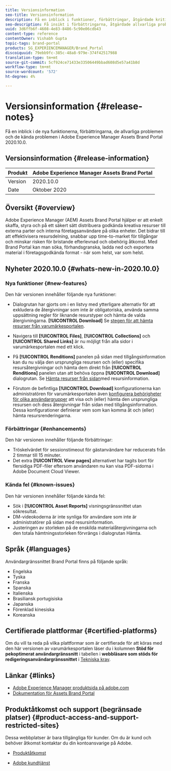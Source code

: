 ```yaml
---
title: Versionsinformation
seo-title: Versionsinformation
description: Få en inblick i funktioner, förbättringar, åtgärdade kritiska problem och kända fel i Adobe Experience Manager Assets Brand Portal 2020.10.0.
seo-description: Få insikt i förbättringarna, åtgärdade allvarliga problem och kända fel i Adobe Experience Manager Assets Brand Portal 2020.10.0.
uuid: 3d6ffb6f-4608-4e83-8486-5c90e06cdb43
content-type: reference
contentOwner: Vishabh Gupta
topic-tags: brand-portal
products: SG_EXPERIENCEMANAGER/Brand_Portal
discoiquuid: 79ebb9fc-385c-48a8-979e-374f42517988
translation-type: tm+mt
source-git-commit: 5cf924ce71433e33506449bbad608d5e57a41b8d
workflow-type: tm+mt
source-wordcount: '572'
ht-degree: 4%

---
```



# Versionsinformation {#release-notes}

Få en inblick i de nya funktionerna, förbättringarna, de allvarliga problemen och de kända problemen i Adobe Experience Manager Assets Brand Portal 2020.10.0.

## Versionsinformation {#release-information}

| Produkt | Adobe Experience Manager Assets Brand Portal |
|---|---|
| Version | 2020.10.0 |
| Date | Oktober 2020 |

## Översikt {#overview}

Adobe Experience Manager (AEM) Assets Brand Portal hjälper er att enkelt skaffa, styra och på ett säkert sätt distribuera godkända kreativa resurser till externa parter och interna företagsanvändare på olika enheter. Det bidrar till att effektivisera resursdelning, snabbar upp time-to-market för tillgångar och minskar risken för bristande efterlevnad och obehörig åtkomst. Med Brand Portal kan man söka, förhandsgranska, ladda ned och exportera material i företagsgodkända format - när som helst, var som helst.

## Nyheter 2020.10.0 {#whats-new-in-2020.10.0}

### Nya funktioner {#new-features}

Den här versionen innehåller följande nya funktioner:

* Dialogrutan har gjorts om i en listvy med ytterligare alternativ för att exkludera de återgivningar som inte är obligatoriska, använda samma uppsättning regler för liknande resurstyper och hämta de valda återgivningarna. **[!UICONTROL Download]** Se [stegen för att hämta resurser från varumärkesportalen](https://docs.adobe.com/content/help/en/experience-manager-brand-portal/using/download/brand-portal-download-assets.html#download-assets).

<!--
* The new **[!UICONTROL Download]** dialog now appears with all the renditions of the selected assets or folders containing assets in a list view, wherein the Brand Portal users can apply same set of renditions for similar asset types and download the selected asset renditions. 
-->

* Navigera till **[!UICONTROL Files]**, **[!UICONTROL Collections]** och **[!UICONTROL Shared Links]** är nu möjligt från alla sidor i varumärkesportalen med ett klick.

* På **[!UICONTROL Renditions]** panelen på sidan med tillgångsinformation kan du nu välja den ursprungliga resursen och (eller) specifika resursåtergivningar och hämta dem direkt från **[!UICONTROL Renditions]** panelen utan att behöva öppna **[!UICONTROL Download]** dialogrutan. Se [Hämta resurser från sidan](https://docs.adobe.com/content/help/en/experience-manager-brand-portal/using/download/brand-portal-download-assets.html#download-assets-from-asset-details-page)med resursinformation.

<!--
Brand Portal users can exclude specific renditions which are not required and directly download the original asset and its renditions from the **[!UICONTROL Renditions]** panel on the asset details page. 
-->

* Förutom de befintliga **[!UICONTROL Download]** konfigurationerna kan administratören för varumärkesportalen även [konfigurera behörigheter för olika användargrupper](https://docs.adobe.com/content/help/en/experience-manager-brand-portal/using/download/brand-portal-download-assets.html#configure-download-permissions) att visa och (eller) hämta den ursprungliga resursen och dess återgivningar från sidan med tillgångsinformation. Dessa konfigurationer definierar vem som kan komma åt och (eller) hämta resursrenderingarna.

### Förbättringar {#enhancements}

Den här versionen innehåller följande förbättringar:

* Tröskelvärdet för sessionstimeout för gästanvändare har reducerats från 2 timmar till 15 minuter.
* Det extra **[!UICONTROL View pages]** alternativet har tagits bort för flersidiga PDF-filer eftersom användaren nu kan visa PDF-sidorna i Adobe Document Cloud Viewer.


<!--
### Critical Issues Fixed {#critical-issues-fixed}

This release includes fixes to the following critical issue:

* The users are not able to view the PDF pages if the PDF contains sub assets.
-->

### Kända fel {#known-issues}

Den här versionen innehåller följande kända fel:

* Sök i **[!UICONTROL Asset Reports]** visningsgränssnittet utan sökresultat.
* DM-videokoderna är inte synliga för användare som inte är administratörer på sidan med resursinformation.
* Justeringen av storleken på de enskilda materialåtergivningarna och den totala hämtningsstorleken förvrängs i dialogrutan Hämta.



<!--
* Download Settings configuration to configure asset download from Brand Portal. Fast download, custom renditions, and system renditions are the available configurations. 
-->

<!--
* Document Viewer has been introduced to enhance the PDF viewing experience. New options are available for viewing the PDF files in Brand Portal.

* Advances in the asset download process which improves the Brand Portal user experience while [downloading assets from Brand Portal](brand-portal-download-assets.md). Brand Portal administrators can configure **[!UICONTROL Fast Download]**, **[!UICONTROL Custom Renditions]**, and **[!UICONTROL System Renditions]** from the **[!UICONTROL Download]** settings. 

For details, see [what's new in Brand Portal 6.4.7](whats-new.md). 

### Critical Issues Fixed {#critical-issues-fixed-647}

This release includes fixes to the following critical issues:

* The viewer users are not permitted to share link for collections but the option to share is visible to them on the product interface.

* The **[!UICONTROL Download]** button on the options bar does not list all the licensed assets of the selected folder.

* The search takes longer to show the results for certain keywords.

* The **[!UICONTROL Agree]** and **[!UICONTROL Disagree]** check boxes does not appear on bulk selection of licensed and unlicensed assets during download.

* Filter-based search shows processing on the product interface with no search result. 

* The assets do not download from share link if the shared folder contains numerous and large assets.


### Known Issues {#known-issues-647}

This release includes the following known issues:

* If multiple assets are selected, license text does not appear on clicking Terms and Conditions on the license agreement page during download using share link.   

-->

## Språk {#languages}

Användargränssnittet Brand Portal finns på följande språk:

* Engelska
* Tyska
* Franska
* Spanska
* Italienska
* Brasiliansk portugisiska
* Japanska
* Förenklad kinesiska
* Koreanska

## Certifierade plattformar {#certified-platforms}

Om du vill ta reda på vilka plattformar som är certifierade för att köras med den här versionen av varumärkesportalen läser du i kolumnen **Stöd för pekoptimerat användargränssnitt** i tabellen i **webbläsare som stöds för redigeringsanvändargränssnittet** i [Tekniska krav](https://helpx.adobe.com/experience-manager/6-4/sites/deploying/using/technical-requirements.html).

## Länkar {#links}

* [Adobe Experience Manager produktsida på adobe.com](http://www.adobe.com/in/marketing-cloud/experience-manager.html)
* [Dokumentation för Assets Brand Portal](https://helpx.adobe.com/se/experience-manager/brand-portal/user-guide.html)

## Produktåtkomst och support (begränsade platser) {#product-access-and-support-restricted-sites}

Dessa webbplatser är bara tillgängliga för kunder. Om du är kund och behöver åtkomst kontaktar du din kontoansvarige på Adobe.

<!--
* [https://daycare.day.com](https://daycare.day.com) 
-->

* [Produktåtkomst](https://login.marketing.adobe.com)

* [Adobe kundtjänst](https://helpx.adobe.com/contact.html)
